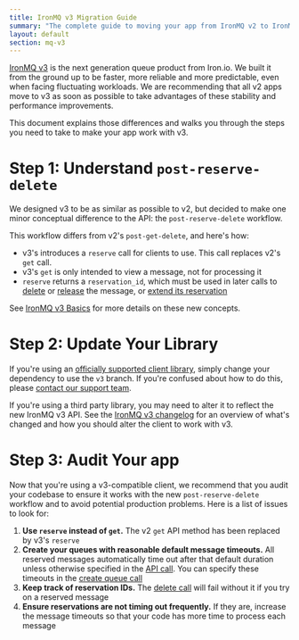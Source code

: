 ```yaml
---
title: IronMQ v3 Migration Guide
summary: "The complete guide to moving your app from IronMQ v2 to IronMQ v3"
layout: default
section: mq-v3
---
```


[IronMQ v3](/mq/3) is the next generation queue product from Iron.io. We built it
from the ground up to be faster, more reliable and more predictable, even when
facing fluctuating workloads. We are recommending that all v2 apps move to v3 as
soon as possible to take advantages of these stability and performance improvements.

This document explains those differences and walks you through the steps you
need to take to make your app work with v3.

# Step 1: Understand `post-reserve-delete`

We designed v3 to be as similar as possible to v2, but decided to make one minor
conceptual difference to the API: the `post-reserve-delete` workflow.

This workflow differs from v2's `post-get-delete`, and here's how:

- v3's introduces a `reserve` call for clients to use. This call replaces v2's `get` call.
- v3's `get` is only intended to view a message, not for processing it
- `reserve` returns a `reservation_id`, which must be used in later calls to [delete](http://dev.iron.io/mq/3/reference/api/#delete-messages) or [release](http://dev.iron.io/mq/3/reference/api/#release-message) the message, or [extend its reservation](http://dev.iron.io/mq/3/reference/api/#touch-message)

See [IronMQ v3 Basics](/mq/3/reference/api/#changes) for more details on these new concepts.

# Step 2: Update Your Library

If you're using an [officially supported client library](/mq/3/libraries/), simply change
your dependency to use the `v3` branch. If you're confused about how to do this, please
[contact our support team](/support/).

If you're using a third party library, you may need to alter it to reflect the new IronMQ v3
API. See the [IronMQ v3 changelog](http://dev.iron.io/mq/3/reference/api/#changes) for an
overview of what's changed and how you should alter the client to work with v3.

# Step 3: Audit Your app

Now that you're using a v3-compatible client, we recommend that you audit your codebase
to ensure it works with the new `post-reserve-delete` workflow and to avoid potential
production problems. Here is a list of issues to look for:

1. __Use `reserve` instead of `get`.__ The v2 `get` API method has been replaced
by v3's `reserve`
2. __Create your queues with reasonable default message timeouts.__ All reserved messages
automatically time out after that default duration unless otherwise specified in the [API call](http://dev.iron.io/mq/3/reference/api/#reserve-messages). You can specify these
timeouts in the [create queue call](http://dev.iron.io/mq/3/reference/api/#create-queue)
3. __Keep track of reservation IDs.__ The [delete call](http://dev.iron.io/mq/3/reference/api/#delete-message)
will fail without it if you try on a reserved message
4. __Ensure reservations are not timing out frequently.__ If they are, increase the message
timeouts so that your code has more time to process each message
